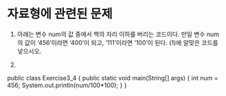# 자료형에 관련된 문제

1. 아래는 변수 num의 값 중에서 백의 자리 이하를 버리는 코드이다. 만일 변수 num의 값이 ‘456’이라면 ‘400’이 되고, ‘111’이라면 ‘100’이 된다. (1)에 알맞은 코드를 넣으시오.

2. ```java
public class Exercise3_4 {
  public static void main(String[] args) {
  int num = 456;
  System.out.println(num/100*100);
  }
}
```
